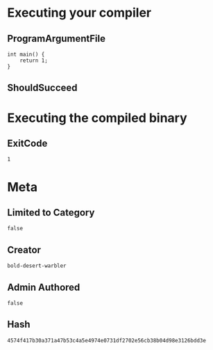 # Executing your compiler

## ProgramArgumentFile

```
int main() {
    return 1;
}
```

## ShouldSucceed

# Executing the compiled binary

## ExitCode

```
1
```

# Meta

## Limited to Category

```
false
```

## Creator

```
bold-desert-warbler
```

## Admin Authored

```
false
```

## Hash

```
4574f417b30a371a47b53c4a5e4974e0731df2702e56cb38b04d98e3126bdd3e
```

